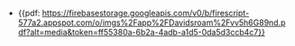 - {{pdf: https://firebasestorage.googleapis.com/v0/b/firescript-577a2.appspot.com/o/imgs%2Fapp%2FDavidsroam%2Fvv5h6G89nd.pdf?alt=media&token=ff55380a-6b2a-4adb-a1d5-0da5d3ccb4c7}}
